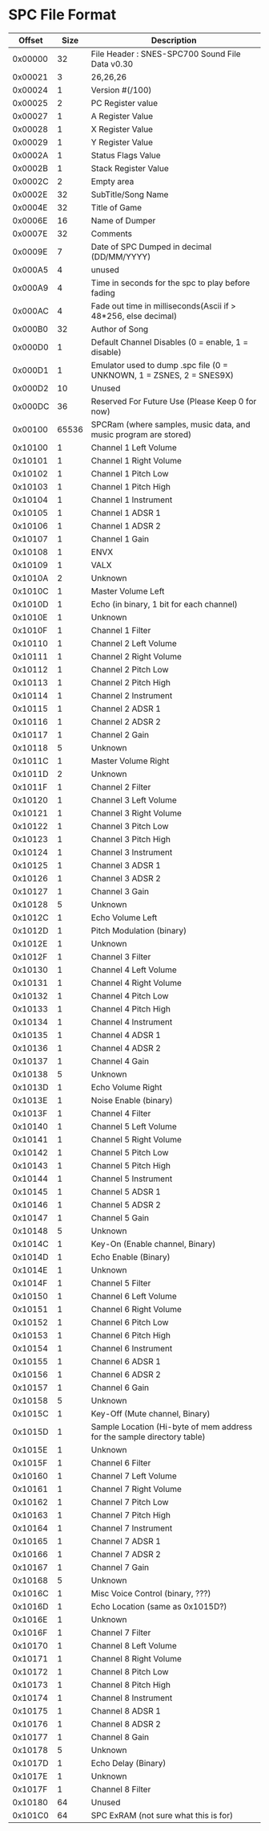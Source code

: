 # SPC File Format

|Offset |Size |Description                                                            |
|-------|-----|-----------------------------------------------------------------------|
|0x00000|32   |File Header : SNES-SPC700 Sound File Data v0.30                        |
|0x00021|3    |26,26,26                                                               |
|0x00024|1    |Version #(/100)                                                        |
|0x00025|2    |PC Register value                                                      |
|0x00027|1    |A Register Value                                                       |
|0x00028|1    |X Register Value                                                       |
|0x00029|1    |Y Register Value                                                       |
|0x0002A|1    |Status Flags Value                                                     |
|0x0002B|1    |Stack Register Value                                                   |
|0x0002C|2    |Empty area                                                             |
|0x0002E|32   |SubTitle/Song Name                                                     |
|0x0004E|32   |Title of Game                                                          |
|0x0006E|16   |Name of Dumper                                                         |
|0x0007E|32   |Comments                                                               |
|0x0009E|7    |Date of SPC Dumped in decimal (DD/MM/YYYY)                             |
|0x000A5|4    |unused                                                                 |
|0x000A9|4    |Time in seconds for the spc to play before fading                      |
|0x000AC|4    |Fade out time in milliseconds(Ascii if > 48*256, else decimal)         |
|0x000B0|32   |Author of Song                                                         |
|0x000D0|1    |Default Channel Disables (0 = enable, 1 = disable)                     |
|0x000D1|1    |Emulator used to dump .spc file (0 = UNKNOWN, 1 = ZSNES, 2 = SNES9X)   |
|0x000D2|10   |Unused                                                                 |
|0x000DC|36   |Reserved For Future Use (Please Keep 0 for now)                        |
|0x00100|65536|SPCRam (where samples, music data, and music program are stored)       |
|0x10100|1    |Channel 1 Left Volume                                                  |
|0x10101|1    |Channel 1 Right Volume                                                 |
|0x10102|1    |Channel 1 Pitch Low                                                    |
|0x10103|1    |Channel 1 Pitch High                                                   |
|0x10104|1    |Channel 1 Instrument                                                   |
|0x10105|1    |Channel 1 ADSR 1                                                       |
|0x10106|1    |Channel 1 ADSR 2                                                       |
|0x10107|1    |Channel 1 Gain                                                         |
|0x10108|1    |ENVX                                                                   |
|0x10109|1    |VALX                                                                   |
|0x1010A|2    |Unknown                                                                |
|0x1010C|1    |Master Volume Left                                                     |
|0x1010D|1    |Echo (in binary, 1 bit for each channel)                               |
|0x1010E|1    |Unknown                                                                |
|0x1010F|1    |Channel 1 Filter                                                       |
|0x10110|1    |Channel 2 Left Volume                                                  |
|0x10111|1    |Channel 2 Right Volume                                                 |
|0x10112|1    |Channel 2 Pitch Low                                                    |
|0x10113|1    |Channel 2 Pitch High                                                   |
|0x10114|1    |Channel 2 Instrument                                                   |
|0x10115|1    |Channel 2 ADSR 1                                                       |
|0x10116|1    |Channel 2 ADSR 2                                                       |
|0x10117|1    |Channel 2 Gain                                                         |
|0x10118|5    |Unknown                                                                |
|0x1011C|1    |Master Volume Right                                                    |
|0x1011D|2    |Unknown                                                                |
|0x1011F|1    |Channel 2 Filter                                                       |
|0x10120|1    |Channel 3 Left Volume                                                  |
|0x10121|1    |Channel 3 Right Volume                                                 |
|0x10122|1    |Channel 3 Pitch Low                                                    |
|0x10123|1    |Channel 3 Pitch High                                                   |
|0x10124|1    |Channel 3 Instrument                                                   |
|0x10125|1    |Channel 3 ADSR 1                                                       |
|0x10126|1    |Channel 3 ADSR 2                                                       |
|0x10127|1    |Channel 3 Gain                                                         |
|0x10128|5    |Unknown                                                                |
|0x1012C|1    |Echo Volume Left                                                       |
|0x1012D|1    |Pitch Modulation (binary)                                              |
|0x1012E|1    |Unknown                                                                |
|0x1012F|1    |Channel 3 Filter                                                       |
|0x10130|1    |Channel 4 Left Volume                                                  |
|0x10131|1    |Channel 4 Right Volume                                                 |
|0x10132|1    |Channel 4 Pitch Low                                                    |
|0x10133|1    |Channel 4 Pitch High                                                   |
|0x10134|1    |Channel 4 Instrument                                                   |
|0x10135|1    |Channel 4 ADSR 1                                                       |
|0x10136|1    |Channel 4 ADSR 2                                                       |
|0x10137|1    |Channel 4 Gain                                                         |
|0x10138|5    |Unknown                                                                |
|0x1013D|1    |Echo Volume Right                                                      |
|0x1013E|1    |Noise Enable (binary)                                                  |
|0x1013F|1    |Channel 4 Filter                                                       |
|0x10140|1    |Channel 5 Left Volume                                                  |
|0x10141|1    |Channel 5 Right Volume                                                 |
|0x10142|1    |Channel 5 Pitch Low                                                    |
|0x10143|1    |Channel 5 Pitch High                                                   |
|0x10144|1    |Channel 5 Instrument                                                   |
|0x10145|1    |Channel 5 ADSR 1                                                       |
|0x10146|1    |Channel 5 ADSR 2                                                       |
|0x10147|1    |Channel 5 Gain                                                         |
|0x10148|5    |Unknown                                                                |
|0x1014C|1    |Key-On (Enable channel, Binary)                                        |
|0x1014D|1    |Echo Enable (Binary)                                                   |
|0x1014E|1    |Unknown                                                                |
|0x1014F|1    |Channel 5 Filter                                                       |
|0x10150|1    |Channel 6 Left Volume                                                  |
|0x10151|1    |Channel 6 Right Volume                                                 |
|0x10152|1    |Channel 6 Pitch Low                                                    |
|0x10153|1    |Channel 6 Pitch High                                                   |
|0x10154|1    |Channel 6 Instrument                                                   |
|0x10155|1    |Channel 6 ADSR 1                                                       |
|0x10156|1    |Channel 6 ADSR 2                                                       |
|0x10157|1    |Channel 6 Gain                                                         |
|0x10158|5    |Unknown                                                                |
|0x1015C|1    |Key-Off (Mute channel, Binary)                                         |
|0x1015D|1    |Sample Location (Hi-byte of mem address for the sample directory table)|
|0x1015E|1    |Unknown                                                                |
|0x1015F|1    |Channel 6 Filter                                                       |
|0x10160|1    |Channel 7 Left Volume                                                  |
|0x10161|1    |Channel 7 Right Volume                                                 |
|0x10162|1    |Channel 7 Pitch Low                                                    |
|0x10163|1    |Channel 7 Pitch High                                                   |
|0x10164|1    |Channel 7 Instrument                                                   |
|0x10165|1    |Channel 7 ADSR 1                                                       |
|0x10166|1    |Channel 7 ADSR 2                                                       |
|0x10167|1    |Channel 7 Gain                                                         |
|0x10168|5    |Unknown                                                                |
|0x1016C|1    |Misc Voice Control (binary, ???)                                       |
|0x1016D|1    |Echo Location (same as 0x1015D?)                                       |
|0x1016E|1    |Unknown                                                                |
|0x1016F|1    |Channel 7 Filter                                                       |
|0x10170|1    |Channel 8 Left Volume                                                  |
|0x10171|1    |Channel 8 Right Volume                                                 |
|0x10172|1    |Channel 8 Pitch Low                                                    |
|0x10173|1    |Channel 8 Pitch High                                                   |
|0x10174|1    |Channel 8 Instrument                                                   |
|0x10175|1    |Channel 8 ADSR 1                                                       |
|0x10176|1    |Channel 8 ADSR 2                                                       |
|0x10177|1    |Channel 8 Gain                                                         |
|0x10178|5    |Unknown                                                                |
|0x1017D|1    |Echo Delay (Binary)                                                    |
|0x1017E|1    |Unknown                                                                |
|0x1017F|1    |Channel 8 Filter                                                       |
|0x10180|64   |Unused                                                                 |
|0x101C0|64   |SPC ExRAM (not sure what this is for)                                  |